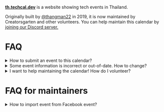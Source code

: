 <div class="lead">

**[th.techcal.dev](https://th.techcal.dev/)** is a website showing tech events in Thailand.

</div>

Originally built by [@thangman22](https://twitter.com/thangman22) in 2019, it is now maintained by Creatorsgarten and other volunteers. You can help maintain this calendar by [joining our Discord server.](https://garten.page.link/discord-techcal)

# FAQ

<details><summary>How to submit an event to this calendar?</summary>

- Create an event in Google Calendar.

- Send an invite to `tech.cal.th@gmail.com`

  <img width="378" alt="image" src="https://user-images.githubusercontent.com/193136/188555082-994de123-a35a-4f7f-a108-325f73c37906.png">

- Once approved, your event will appear on the calendar.

</details>

<details><summary>Some event information is incorrect or out-of-date. How to change?</summary>

Please join our Discord server at <https://garten.page.link/discord-techcal> and let us know in `#techcal` channel.

</details>

<details><summary>I want to help maintaining the calendar! How do I volunteer?</summary>

Please join our Discord server at <https://garten.page.link/discord-techcal> and ask! We’re just starting to maintain this calendar, so most process is currently done in an ad-hoc basis. We will update this page as we have more details in place.

</details>

# FAQ for maintainers

<details><summary>How to import event from Facebook event?</summary>

1. On a Facebook event page, click “Add to Calendar.”

  <img width="454" alt="image" src="https://user-images.githubusercontent.com/193136/188323106-ff93078b-abf4-4821-aad5-4e8ee0af04d8.png">

2. An “Export dialog” event pops up. Select “Add to Calendar” and click “Export.” You will get an `.ics` file.

3. In Google Calendar, go to the Settings page.

  <img width="342" alt="image" src="https://user-images.githubusercontent.com/193136/188323150-f513e838-78fb-4c93-b613-95e5fbfab6d8.png">

4. Go to “Import & Export” &rarr; “Import” section. Select the `.ics` file and the calendar, then click “Import.”

</details>
